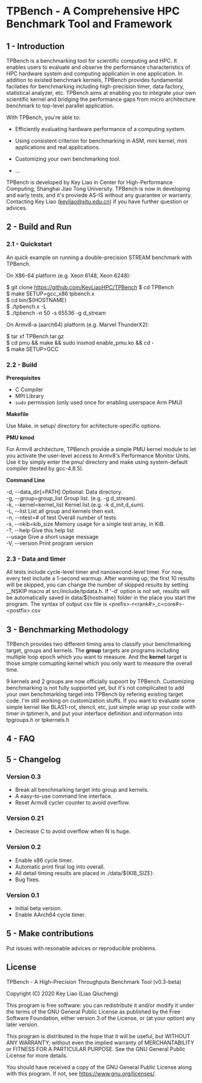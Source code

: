 # TPBench - A Comprehensive HPC Benchmark Tool and Framework

## 1 - Introduction

TPBench is a benchmarking tool for scientific computing and HPC. It enables users to evaluate and observe the performance characteristics of HPC hardware system and computing application in one application. In addition to existed benchmark kernels, TPBench provides fundamental facilaties for benchmarking including high-precision timer, data factory, statistical analyzer, etc. TPBench aims at enabling you to integrate your own scientific kernel and bridging the performance gaps from micro architecture benchmark to top-level parallel application.

With TPBench, you're able to:
* Efficiently evaluating hardware performance of a computing system.
* Using consistent criterion for benchmarking in ASM, mini kernel, mini applications and real applications.
* Customizing your own benchmarking tool.

* ...

TPBench is developed by Key Liao in Center for High-Performance Computing, Shanghai Jiao Tong University. 
TPBench is now in developing and early tests, and it's proviede AS-IS without any guarantee or warranty. Contacting Key Liao (keyliao@sjtu.edu.cn) if you have further question or advices.

## 2 - Build and Run

### 2.1 - Quickstart
An quick example on running a double-precision STREAM benchmark with TPBench.

On X86-64 platform (e.g. Xeon 6148, Xeon 6248):
<!-- <code> -->
$ git clone https://github.com/KeyLiaoHPC/TPBench
$ cd TPBench<br>
$ make SETUP=gcc_x86 tpbench.x <br>
$ cd bin/\${HOSTNAME} <br>
$ ./tpbench.x -L <br>
$ ./tpbench -n 50 -s 65536 -g d_stream

</code>

On Armv8-a (aarch64) platform (e.g. Marvel ThunderX2): 
<!-- <code> -->
$ tar xf TPBench.tar.gz <br>
$ cd pmu && make && sudo insmod enable_pmu.ko && cd - <br>
$ make SETUP=GCC
</code>

### 2.2 - Build
**Prerequisites**
- C Compiler
- MPI Library
- `sudo` permission (only used once for enabling userspace Arm PMU)
  
**Makefile**

Use Make.<Arch> in setup/ directory for achitecture-specific options. 

**PMU kmod**

For Armv8 architecture, TPBench provide a simple PMU kernel module to let you activate the user-level access to Armv8's Performance Monitor Units. Use it by simply enter the pmu/ directory and make using system-default compiler (tested by gcc-4.8.5).

**Command Line**


  -d, --data_dir[=PATH]      Optional. Data directory. <br>
  -g, --group=group_list     Group list. (e.g. -g d_stream). <br>
  -k, --kernel=kernel_list   Kernel list.(e.g. -k d_init,d_sum). <br>
  -L, --list                 List all group and kernels then exit. <br>
  -n, --ntest=# of test      Overall number of tests. <br>
  -s, --nkib=kib_size        Memory usage for a single test array, in KiB. <br>
  -?, --help                 Give this help list <br>
      --usage                Give a short usage message <br>
  -V, --version              Print program version <br>

### 2.3 - Data and timer
All tests include cycle-level timer and nanosecond-level timer. For now, every test include a 1-second warmup. 
After warming up, the first 10 results will be skipped, you can change the number of skipped results by setting __NSKIP macro at src/include/tpdata.h.
If '-d' option is not set, results will be automatically saved in data/${hostname} folder in the place you start the program.
The syntax of output csv file is \<prefix>-r\<rank#>_c<core#>-\<postfix>.csv

## 3 - Benchmarking Methodology

TPBench provides two different timing area to classify your benchmarking target, groups and kernels. The **group** targets are programs including multiple loop epoch which you want to measure. And the **kernel** target is those simple comupting kernel which you only want to measure the overall time. 

9 kernels and 2 groups are now officially supoort by TPBench.
Customizing benchmarking is not fully supported yet, but it's not complicated to add your own benchmarking target into TPBench by refering existing target code. I'm still working on customization stuffs. If you want to evaluate some simple kernel like BLAS1-rot, stencil, etc, just simple wrap up
your code with timer in tptimer.h, and put your interface definition and information into tpgroups.h or tpkernels.h

## 4 - FAQ

## 5 - Changelog

### Version 0.3
- Break all benchmarking target into group and kernels.
- A easy-to-use command line interface.
- Reset Armv8 cycler counter to avoid overflow.

### Version 0.21

- Decrease C to avoid overflow when N is huge.

### Version 0.2

- Enable x86 cycle timer.
- Automatic print final log into overall.
- All detail timing results are placed in ./data/${KIB_SIZE}.
- Bug fixes.

### Version 0.1

- Initial beta version.
- Enable AArch64 cycle timer.

## 5 - Make contributions

Put issues with resonable advices or reproducible problems.

## License

TPBench - A High-Precision Throughputs Benchmark Tool (v0.3-beta)

Copyright (C) 2020 Key Liao (Liao Qiucheng)

This program is free software: you can redistribute it and/or modify
it under the terms of the GNU General Public License as published by
the Free Software Foundation, either version 3 of the License, or
(at your option) any later version.

This program is distributed in the hope that it will be useful,
but WITHOUT ANY WARRANTY; without even the implied warranty of
MERCHANTABILITY or FITNESS FOR A PARTICULAR PURPOSE.  See the
GNU General Public License for more details.

You should have received a copy of the GNU General Public License
along with this program.  If not, see <https://www.gnu.org/licenses/>.

